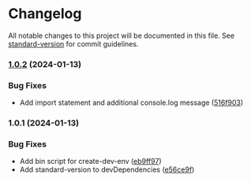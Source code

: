 # Changelog

All notable changes to this project will be documented in this file. See [standard-version](https://github.com/conventional-changelog/standard-version) for commit guidelines.

### [1.0.2](https://github.com/medyll/create-dev-env/compare/v1.0.1...v1.0.2) (2024-01-13)


### Bug Fixes

* Add import statement and additional console.log message ([516f903](https://github.com/medyll/create-dev-env/commit/516f9036cd9485552f234f6d4c2a14bdab07997c))

### 1.0.1 (2024-01-13)


### Bug Fixes

* Add bin script for create-dev-env ([eb9ff97](https://github.com/medyll/create-dev-env/commit/eb9ff975958666adf90b77d5c0a7c839ca4aa172))
* Add standard-version to devDependencies ([e56ce9f](https://github.com/medyll/create-dev-env/commit/e56ce9fc76607e4a1052f1047b5af02e88f1596c))
